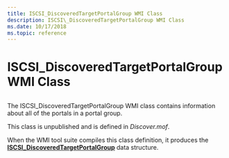```yaml
---
title: ISCSI_DiscoveredTargetPortalGroup WMI Class
description: ISCSI\_DiscoveredTargetPortalGroup WMI Class
ms.date: 10/17/2018
ms.topic: reference
---
```


# ISCSI\_DiscoveredTargetPortalGroup WMI Class


## <span id="ddk_iscsi_discoveredtargetportalgroup_wmi_class_kr"></span><span id="DDK_ISCSI_DISCOVEREDTARGETPORTALGROUP_WMI_CLASS_KR"></span>


The ISCSI\_DiscoveredTargetPortalGroup WMI class contains information about all of the portals in a portal group.

This class is unpublished and is defined in *Discover.mof*.

When the WMI tool suite compiles this class definition, it produces the [**ISCSI\_DiscoveredTargetPortalGroup**](/windows-hardware/drivers/ddi/iscsifnd/ns-iscsifnd-_iscsi_discoveredtargetportalgroup) data structure.

 

